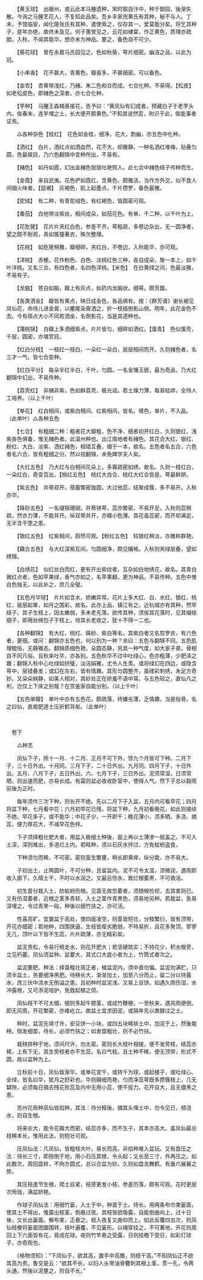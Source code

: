 <!-- { "loadSidebar": true } -->
　　【黄玉球】　出徽州，或云此本马塍遗种，宋时取自汴中，种于御园，後渐失散。今询之马塍艺花人，不复知此品矣。吾乡丰家兜黄氏有其种，秘不与人。丁未，予馆临安，闻化隆张氏有其种，遣使索之，仅存其一，爱莫能分矣。将乞其种子，是年亦绝，故终未及见。何子蕙曾见之，云花如棣棠，作正黄色，质理亦疏朗，入秋，不闻其能华，想亦未为神品。要之，备色自不可少。

　　【葵花球】　曾在永嘉马氏园见之。色如秋葵，萼片细密。幽洁之品，以此为冠。

　　【小串香】　花不甚大，青黄色，瓣虽多，不甚细密。可以备色。

　　【金杏】　杏黄带浅红，乃赭、朱二色和合而成。七合化种。不易得。【松皮】　如老松皮色，即赭色之深者。亦七合化种。

　　【芋种】　马塍王森楠善接花，告予曰：“黄凤仙有幻成者，预藏白子于老芋头内，俟春末，连芋埋之土，长大便开鹅黄色。”不知其说然否，附识于此，俟能事者证焉。

　　△各种杂色【桂红】　花色如金桂，细净，花大，韵幽，亦五色中化种。

　　【洒红】　白片，洒红点如洒血然，花不大，却雅静。一种名洒红堆梅，贴叠匀圆，色最娱目，乃六色翻锦中变种所出，不易有。

　　【赭色】　如丹如霞，幻出金赭色层层吐艳照人。此七合中赭色结子传种而生。

　　【金霞】　来自武夷。花色俨如霞红，含黄色，颇雅洁，当作方外交，似不食人间烟火味者。【鼠褐】　灰褐色，肌上起墨点，千片攒罗，备色最雅。

　　【驼绒】　有二种，有青驼绒色，有红褐色，皆圆密可观。

　　【番茄】　白地带淡紫丝，相间成朵，如茄花色。有单、千二种，以千叶为上。

　　【花犵狫】　花片片夹红白色，参差不齐。萼粗疏，多卷边杂出，无一圆净者，望之颇不耐观，真如猺獞著衣，殊欠整理。

　　【花桃】　如犵狫稍雅，瓣细碎，夹红白，不卷边，入秋能华，亦可观。

　　【洋桃】　赤梗。花作粉色、白色、淡桃红色三种，各自成朵，聚一本上，如千叶洋桃。又名三合。有四色者，名四色洋桃。【米色】　在白黄绿之间，色最淡雅，不易有子。

　　【龙脑】　苍白如脑，瓣上有灰点，如药内龙脑状。细萼。颇芳馥。

　　【各类洒金】　瓣皆有黄点，映日成金色，各品俱有。按：《群芳谱》谢长裾见凤仙花，命侍儿进金膏，以麈尾染膏洒之，折一枝插倒影山侧。明年，此花金色不去。今有斑点大小不同若洒金，名倒影花，当是其遗种也。

　　【蒲桃锦】　白瓣上多洒细紫点，片片皆匀，细碎如洒红。【蛋青】　色似蛋壳，千层，圆密，亦堪赏目。

　　【红白分枝】　一枝红一枝白，一朵红一朵白，层层相间而开。久则赭色者，名三才一气。皆七合变种。

　　【红白平分】　每朵半红半白，千叶，匀圆。一名金镶玉嵌，最为奇品，乃大红翻锦中幻出，不易传种。

　　【荔壳红】　非赭非紫，色如鲜荔壳，极光润。若土燥力薄，每易枯瘁，全恃人工培养。（以上千叶）

　　【单花】　红白相间，或紫白相间、红紫相间，皆名。缠色，单片，不入品。（此单叶）△各种五色

　　【七合】　有粗细二种：粗者花大瓣粗，色不净，细者初开红白，久则银红、浅紫各色俱备，惟无赭色者。此温州种也。出江南地者有赭色。其花合大红、银红、粉红、大白、淡紫、洒红赭色，相错互叠，缀于一本，故名。五色者名五合，六色者名六合。皆有粗细之分。然以视翻锦，未免婢学夫人矣。

　　【大红五色】　乃大红与白相间花朵上，多寡疏密如绣，故名。久则一枝红白，一朵红白，奇变百出。【桃红五色】　桃红大白合、桃红大红合皆是。萼最鲜妍。

　　【紫五色】　并蒂双开。蓓蕾繁密独圆，大过他蕊，结聚成簇，多不易开。入秋亦华。

　　【硃砂五色】　一名缀锦珊瑚。并蒂骈萼，蕊亦繁密，不易开足。入秋则蕊稍疏，然亦力薄，不能并开。纵双蒂并开，亦瓣小色薄。其花虽蕊密，而开却满足，无半含干堕之患。

　　【银红五色】　红紫相间，蔚然可观。【粉红五色】　较银红稍淡，亦雅称群艳。

　　【藕合五色】　与大红深紫互间，匀圆细净，颇见媚格。入秋则夹绿层叠，望如绣锦。

　　【白绣花】　似红丝白而红，更有开出紫纹者，互杂如白地绣花，故名。其青白微红点者，色如苹果绿，香气亦如之，名苹果翻，更为神品，不易传种。五色中惟白色独无，以此补之，庶几全璧。

　　【五色月华球】　片片如含水，娇嫩异常。花片上多大红、白、水红、银红、桃红，层层起晕，如月之围彩，故名。此亦上品，镇江有之。近杭城亦有其种，然罕结子。其子生枝上，因太嫩弱，多未老先落。欲传其种，须俟其花落时，见其缀结细子，即用丝绵包子于枝上，待其长老收之，犹十不得一二也。

　　【各种翻锦】　有大红、桃红、硃砂、紫白等名。其紫白者又名剪罗衣，有六色者，更细。或问：翻锦亦五色也，何以别为一种？余曰：五色与翻锦不同。五色肌理粗俗，无静雅态。翻锦质细色艳，朵圆态静，另具一种气度，如大家子弟，骨相自不同凡俗。且秋来吐华，亦各别。五色秋华不过中吐绿心，色亦粗薄，少肥泽之趣；翻锦入秋中心吐绿如拱璧，淡洁娟雅，尤令人生羡。或将绿幻在四边，或隐含萼中，层错叠发；或幻在左右，皆有情趣。其形匀圆整齐，虽缕彩刺绣，未足方奇妙。又朵朵娴静，如美人相对，其妙处正在娇羞不语中耳。与五色较之，直仙凡之判，岂仅上下床之别哉？在赏鉴家自能分别。（以上千叶）

　　【五色单瓣】　单叶中亦有五色花，颇疏落，终嫌劣薄，乏情趣，当是俗骨。名之曰仙，直痴肥道士压折鹤背矣。（此单叶）

　

　卷下

　　△种艺

　　凤仙下子，除十一月、十二月、正月不可下外，馀九个月皆可下种。二月下子，三十日外出。十月同。三月下子，二十日外出。九月同。四月下子，十日外出。五月、八月下子，五日外出。六、七月下子，三日外出。泥须常湿，日须常晒，则出速而肥，亦易长成。有霜则盆必夜收卧室中，使得人气。然下子总以穀雨前後为正时。

　　每年须作三次下种，则长开不绝。先以二月下子入盆，五月内可看早花；四月将盆下种，七月看中花；六月初早花已残，将盆下种，九月初看晚花，如此则接续不绝。早花多子，或不能华；中花子少，一开即千；晚花薄小，须多晒、多浇、摘蕊，便力厚花大，不减早花色样。

　　下子须择粗壮肥大者，用盆入极细土种後，面上再以土薄渗一层盖之。不可入土深，深则难出，多浥烂土内。若畦种，须以石灰水拌过，方免蚁蚓盗食。

　　下种须匀而稀，不可密。密则苗生繁壅，稍长即黄瘁，纵分栽，亦不易大。

　　子初出土，止两圆叶，不可分种，且留盆内。泥不可令太湿，须微润，遇雨即收入廊下。久晴土干，不时以水润之。又最忌伤水，致烂根萎黑，不可救活。

　　初生苗分栽入土，防蚁蚓伤根。见苗无故忽萎者，须随根检视，去其害则已。又有伤湿萎者，近根之茎多青软，入土之茎作青黑色，须易地另种。若栽盆，急易深埋之，令过青黑一段，种後以细竹扶之，亦可活。

　　性喜高旷。宜置盆于高处，使四面凌空，则茎皆短壮，分枝繁衍，皆有顶带，开花亦细密；若地种，四围狭逼，生枝皆瘦劣脆弱，不特易折，且花多聚顶，寥寥无几，顶叶以下皆不生蕊，片片疏薄，亦无精彩矣。

　　盆泥贵松，令易行根走水，则花开肥大；若坚硬筑实；不特花少，积水根旁，立见朽萎。凤仙须盆种。盆要大，其式口大底小者为上，竹筒式者次之。

　　盆泥要肥。种法：择苗粗壮周正者，植盆泥内，须中直勿偏。盆泥勿满贮，只须半盆土，务要细净黑肥。待秧长大，渐渐加土，加至八分而止，留二分以待蓄水，庶三伏中浇水无倒溢之患。且初种时盆泥浅，又易上豆饼。如遇久雨伤湿，水冲露根，又可添泥培护，免致起植之烦。

　　凤仙枝干不可太细，细则多起牛膝茎，或成竹鞭梗。一至秋来，遇风雨便倒。即无风雨，开花繁密，亦难屹立。故盆土宜求田泥，或隔年先以粪酵过之土。

　　种时，盆泥先填寸许，安豆饼一小块，或四五块稀排土中，加泥于上，然後栽秧。倘发细苗，待长，必须竹扶之；如发苗粗壮，则不必竹扶。

　　栽秧排种于地，须间尺许，勿太密。密则长大枝叶相接，便不发旁枝，结蕊亦稀，上有下无，其生旁枝者亦不生蕊，名曰气枝。且土种不稀，便无顶带，形式不圆，故以盆种为上。

　　立秋前十日，凤仙皆渐华。或单花变千，或转千为球，或起楼子，或吐绿心、全绿，皆名曰华，犹月之舒彩也。华则瓣细而艳，匀而净蕊萼既多攒簇枝上，几无罅隙，必须每日摘去残花败蕊及内中无用小蕊，使不拔力，花开自大，且无僵黑之患。

　　苏州花局种凤仙皆掐种。其法：待分桠後，摘其头埋土中，勿令见日，频浇水，则自生根。

　　将来长大，能令花瓣大而密，结蕊亦多，而不生子，其本亦高大。盖凤仙最忌枝稀本长，惟用此法，则短壮可观。

　　压凤仙法：凡凤仙，皆粗枝大叶，易长而高，非掐种难入盆玩。又有盘压之法：待长三寸，即捺倒于地，用小石压其根，令头起；又长至三寸，外再压之。如此数次，周回盘转，不拘方圆式，总以合盆为妙。久则如盘龙舞鹤，有垂爪展翼之势。

　　其压枝逢节生根，爬土自紧，枝旁更发小枝，参差历落，颇有可观。花时更层次玲珑，满盆娇艳。

　　作球子凤仙法：用细竹篓，入土于中，种苗于土。待长，用两条布巾束篓面，使其土不得出，惟露出枝茎，倒悬过夜。其枝皆欲吸露，自能倒曲向上，过十日後，又长出篓面。解布束，正悬之。枝入夜复又曲仰而上。如此反覆四五次，则凤仙枝梗将篓面团圞围转，枝叶遍覆，不见篓形。以绳穿挂之，不可著地，开花则周回上下六面皆有花，竟成花球。夜则竹竿悬之受露，日则挂檐下受日，如彩灯球子。亦奇观也。

　　《格物须知》：“下凤仙子，欲其高，置手中高撒，则枝干高。”不知凤仙正不欲其高为贵。鲁交是云：“欲其不长，以妇人头带油骨簪刺其根上茎，贯一孔，令两头通，然後以泥壅之，则自不长。”

